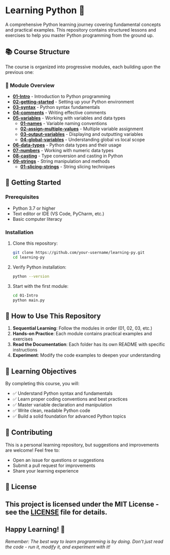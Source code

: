 # Learning Python 🐍

A comprehensive Python learning journey covering fundamental concepts and practical examples. This repository contains structured lessons and exercises to help you master Python programming from the ground up.

## 📚 Course Structure

The course is organized into progressive modules, each building upon the previous one:

### 📖 Module Overview

- **[01-Intro](./01-Intro/)** - Introduction to Python programming
- **[02-getting-started](./02-getting-started/)** - Setting up your Python environment
- **[03-syntax](./03-syntax/)** - Python syntax fundamentals
- **[04-comments](./04-comments/)** - Writing effective comments
- **[05-variables](./05-variables/)** - Working with variables and data types
  - **[01-names](./05-variables/01-names/)** - Variable naming conventions
  - **[02-assign-multiple-values](./05-variables/02-assign-multiple-values/)** - Multiple variable assignment
  - **[03-output-variables](./05-variables/03-output-variables/)** - Displaying and outputting variables
  - **[04-global-variables](./05-variables/04-global-variables/)** - Understanding global vs local scope
- **[06-data-types](./06-data-types/)** - Python data types and their usage
- **[07-numbers](./07-numbers/)** - Working with numeric data types
- **[08-casting](./08-casting/)** - Type conversion and casting in Python
- **[09-strings](./09-strings/)** - String manipulation and methods
  - **[01-slicing-strings](./09-strings/01-slicing-strings/)** - String slicing techniques

## 🚀 Getting Started

### Prerequisites

- Python 3.7 or higher
- Text editor or IDE (VS Code, PyCharm, etc.)
- Basic computer literacy

### Installation

1. Clone this repository:

   ```bash
   git clone https://github.com/your-username/learning-py.git
   cd learning-py
   ```

2. Verify Python installation:

   ```bash
   python --version
   ```

3. Start with the first module:

   ```bash
   cd 01-Intro
   python main.py
   ```

## 📝 How to Use This Repository

1. **Sequential Learning**: Follow the modules in order (01, 02, 03, etc.)
2. **Hands-on Practice**: Each module contains practical examples and exercises
3. **Read the Documentation**: Each folder has its own README with specific instructions
4. **Experiment**: Modify the code examples to deepen your understanding

## 🎯 Learning Objectives

By completing this course, you will:

- ✅ Understand Python syntax and fundamentals
- ✅ Learn proper coding conventions and best practices
- ✅ Master variable declaration and manipulation
- ✅ Write clean, readable Python code
- ✅ Build a solid foundation for advanced Python topics

## 🤝 Contributing

This is a personal learning repository, but suggestions and improvements are welcome! Feel free to:

- Open an issue for questions or suggestions
- Submit a pull request for improvements
- Share your learning experience

## 📄 License

This project is licensed under the MIT License - see the [LICENSE](LICENSE) file for details.
---

## Happy Learning! 🎉

_Remember: The best way to learn programming is by doing. Don't just read the code - run it, modify it, and experiment with it!_
